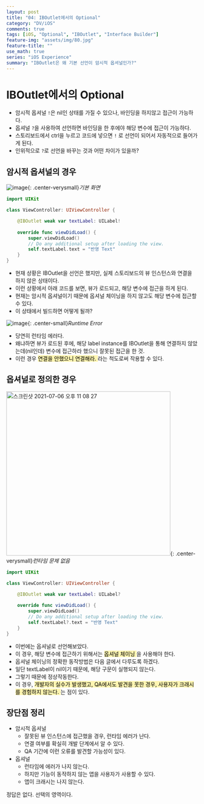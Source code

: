```yaml
---
layout: post
title: "04: IBOutlet에서의 Optional"
category: "DV/iOS"
comments: true
tags: [iOS, "Optional", "IBOutlet", "Interface Builder"]
feature-img: "assets/img/80.jpg"
feature-title: ""
use_math: true
series: "iOS Experience"
summary: "IBOutlet은 왜 기본 선언이 암시적 옵셔널인가?"
---
```




# IBOutlet에서의 Optional

* 암시적 옵셔널 `!`은 nil인 상태를 가질 수 있으나, 바인딩을 하지않고 접근이 가능하다.
* 옵셔널 `?`을 사용하여 선언하면 바인딩을 한 후에야 해당 변수에 접근이 가능하다.
* 스토리보드에서 ctrl을 누르고 코드에 넣으면 `!` 로 선언이 되어서 자동적으로 들어가게 된다.
* 인위적으로 `?`로 선언을 바꾸는 것과 어떤 차이가 있을까?

## 암시적 옵셔널의 경우


![image](https://user-images.githubusercontent.com/37871541/124613589-5a901580-deae-11eb-96c0-fd9cef67293d.png){: .center-verysmall}_기본 화면_

```swift
import UIKit

class ViewController: UIViewController {

    @IBOutlet weak var textLabel: UILabel!
    
    override func viewDidLoad() {
        super.viewDidLoad()
        // Do any additional setup after loading the view.
        self.textLabel.text = "반영 Text"
    }
}
```

* 현재 상황은 IBOutlet을 선언은 했지만, 실제 스토리보드의 뷰 인스턴스와 연결을 하지 않은 상태이다.
* 이런 상황에서 아래 코드를 보면, 뷰가 로드되고, 해당 변수에 접근을 하게 된다.
* 현재는 암시적 옵셔널이기 때문에 옵셔널 체이닝을 하지 않고도 해당 변수에 접근할 수 있다.
* 이 상태에서 빌드하면 어떻게 될까?

![image](https://user-images.githubusercontent.com/37871541/124613831-9cb95700-deae-11eb-9915-ab8295c24e3d.png){: .center-small}_Runtime Error_

* 당연히 런타임 에러다.
* 왜냐하면 뷰가 로드된 후에, 해당 label instance를 IBOutlet을 통해 연결하지 않았는데(nil인데) 변수에 접근하라 했으니 잘못된 접근을 한 것.
* 이런 경우 <mark style='background-color: #fff5b1'> 연결을 안했으니 연결해라. </mark> 라는 척도로써 작용할 수 있다.


## 옵셔널로 정의한 경우

<img width="432" alt="스크린샷 2021-07-06 오후 11 08 27" src="https://user-images.githubusercontent.com/37871541/124614332-14878180-deaf-11eb-937f-9e3c8ad8bd38.png">{: .center-verysmall}_런타임 문제 없음_

```swift
import UIKit

class ViewController: UIViewController {

    @IBOutlet weak var textLabel: UILabel?
    
    override func viewDidLoad() {
        super.viewDidLoad()
        // Do any additional setup after loading the view.
        self.textLabel?.text = "반영 Text"
    }
}
```


* 이번에는 옵셔널로 선언해보았다.
* 이 경우, 해당 변수에 접근하기 위해서는 <mark style='background-color: #fff5b1'> 옵셔널 체이닝 </mark>을 사용해야 한다.
* 옵셔널 체이닝의 정확한 동작방법은 다음 글에서 다루도록 하겠다.
* 일단 textLabel이 nil이기 때문에, 해당 구문이 실행되지 않는다.
* 그렇기 때문에 정상작동한다.
* 이 경우, <mark style='background-color: #fff5b1'> 개발자의 실수가 발생했고, QA에서도 발견을 못한 경우, 사용자가 크래시를 경험하지 않는다. </mark>는 점이 있다.


## 장단점 정리

* 암시적 옵셔널
  * 잘못된 뷰 인스턴스에 접근했을 경우, 런타임 에러가 난다.
  * 연결 여부를 확실히 개발 단계에서 알 수 있다.
  * QA 기간에 이런 오류를 발견할 가능성이 있다.
* 옵셔널
  * 런타임에 에러가 나지 않는다.
  * 하지만 기능이 동작하지 않는 앱을 사용자가 사용할 수 있다.
  * 앱이 크래시는 나지 않는다.

정답은 없다. 선택의 영역이다.


